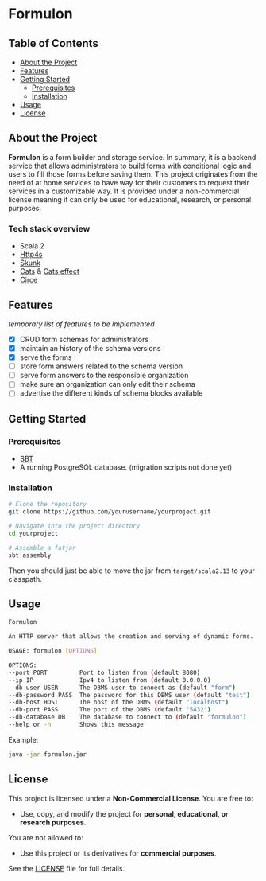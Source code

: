 # Formulon

## **Table of Contents**
- [About the Project](#about-the-project)
- [Features](#features)
- [Getting Started](#getting-started)
  - [Prerequisites](#prerequisites)
  - [Installation](#installation)
- [Usage](#usage)
- [License](#license)

## **About the Project**

**Formulon** is a form builder and storage service.
In summary, it is a backend service that allows administrators to build forms with conditional logic and users to fill those forms before saving them.
This project originates from the need of at home services to have way for their customers to request their services in a customizable way.
It is provided under a non-commercial license meaning it can only be used for educational, research, or personal purposes.

### **Tech stack overview**

- Scala 2
- [Http4s](https://http4s.org/)
- [Skunk](https://typelevel.org/skunk/)
- [Cats](https://typelevel.org/cats/) & [Cats effect](https://typelevel.org/cats-effect/)
- [Circe](https://circe.github.io/circe/)

## **Features**

*temporary list of features to be implemented*

- [X] CRUD form schemas for administrators
- [X] maintain an history of the schema versions
- [X] serve the forms
- [ ] store form answers related to the schema version
- [ ] serve form answers to the responsible organization
- [ ] make sure an organization can only edit their schema
- [ ] advertise the different kinds of schema blocks available

## **Getting Started**

### **Prerequisites**

- [SBT](https://www.scala-sbt.org/)
- A running PostgreSQL database. (migration scripts not done yet)

### **Installation**

```bash
# Clone the repository
git clone https://github.com/yourusername/yourproject.git

# Navigate into the project directory
cd yourproject

# Assemble a fatjar
sbt assembly
```

Then you should just be able to move the jar from `target/scala2.13` to your classpath.

## **Usage**

```bash
Formulon

An HTTP server that allows the creation and serving of dynamic forms.

USAGE: formulon [OPTIONS]

OPTIONS:
--port PORT         Port to listen from (default 8080)
--ip IP             Ipv4 to listen from (default 0.0.0.0)
--db-user USER      The DBMS user to connect as (default "form")
--db-password PASS  The password for this DBMS user (default "test")
--db-host HOST      The host of the DBMS (default "localhost")
--db-port PASS      The port of the DBMS (default "5432")
--db-database DB    The database to connect to (default "formulon")
--help or -h        Shows this message
```

Example:

```bash
java -jar formulon.jar
```

## **License**

This project is licensed under a **Non-Commercial License**.
You are free to:
- Use, copy, and modify the project for **personal, educational, or research purposes**.

You are not allowed to:
- Use this project or its derivatives for **commercial purposes**.

See the [LICENSE](LICENSE) file for full details.

